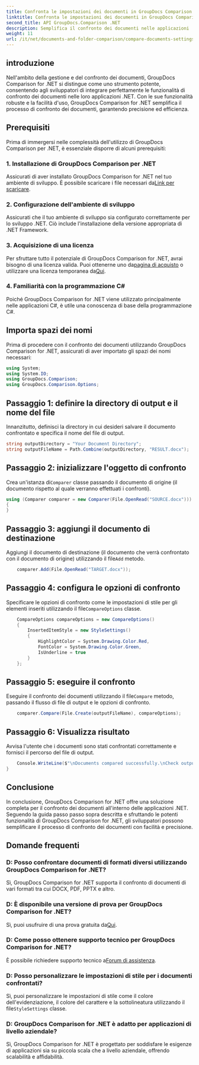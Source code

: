 ```yaml
---
title: Confronta le impostazioni dei documenti in GroupDocs Comparison per .NET
linktitle: Confronta le impostazioni dei documenti in GroupDocs Comparison per .NET
second_title: API GroupDocs.Comparison .NET
description: Semplifica il confronto dei documenti nelle applicazioni .NET con GroupDocs Comparison. Confronta i documenti senza sforzo con funzionalità avanzate.
weight: 11
url: /it/net/documents-and-folder-comparison/compare-documents-settings-dotnet/
---
```

## introduzione
Nell'ambito della gestione e del confronto dei documenti, GroupDocs Comparison for .NET si distingue come uno strumento potente, consentendo agli sviluppatori di integrare perfettamente le funzionalità di confronto dei documenti nelle loro applicazioni .NET. Con le sue funzionalità robuste e la facilità d'uso, GroupDocs Comparison for .NET semplifica il processo di confronto dei documenti, garantendo precisione ed efficienza.
## Prerequisiti
Prima di immergersi nelle complessità dell'utilizzo di GroupDocs Comparison per .NET, è essenziale disporre di alcuni prerequisiti:
### 1. Installazione di GroupDocs Comparison per .NET
 Assicurati di aver installato GroupDocs Comparison for .NET nel tuo ambiente di sviluppo. È possibile scaricare i file necessari da[Link per scaricare](https://releases.groupdocs.com/comparison/net/).
### 2. Configurazione dell'ambiente di sviluppo
Assicurati che il tuo ambiente di sviluppo sia configurato correttamente per lo sviluppo .NET. Ciò include l'installazione della versione appropriata di .NET Framework.
### 3. Acquisizione di una licenza
Per sfruttare tutto il potenziale di GroupDocs Comparison for .NET, avrai bisogno di una licenza valida. Puoi ottenerne uno da[pagina di acquisto](https://purchase.groupdocs.com/buy) o utilizzare una licenza temporanea da[Qui](https://purchase.groupdocs.com/temporary-license/).
### 4. Familiarità con la programmazione C#
Poiché GroupDocs Comparison for .NET viene utilizzato principalmente nelle applicazioni C#, è utile una conoscenza di base della programmazione C#.

## Importa spazi dei nomi
Prima di procedere con il confronto dei documenti utilizzando GroupDocs Comparison for .NET, assicurati di aver importato gli spazi dei nomi necessari:
```csharp
using System;
using System.IO;
using GroupDocs.Comparison;
using GroupDocs.Comparison.Options;
```
## Passaggio 1: definire la directory di output e il nome del file
Innanzitutto, definisci la directory in cui desideri salvare il documento confrontato e specifica il nome del file di output.
```csharp
string outputDirectory = "Your Document Directory";
string outputFileName = Path.Combine(outputDirectory, "RESULT.docx");
```
## Passaggio 2: inizializzare l'oggetto di confronto
 Crea un'istanza di`Comparer` classe passando il documento di origine (il documento rispetto al quale verranno effettuati i confronti).
```csharp
using (Comparer comparer = new Comparer(File.OpenRead("SOURCE.docx")))
{
}
```
## Passaggio 3: aggiungi il documento di destinazione
 Aggiungi il documento di destinazione (il documento che verrà confrontato con il documento di origine) utilizzando il file`Add` metodo.
```csharp
    comparer.Add(File.OpenRead("TARGET.docx"));
```
## Passaggio 4: configura le opzioni di confronto
 Specificare le opzioni di confronto come le impostazioni di stile per gli elementi inseriti utilizzando il file`CompareOptions` classe.
```csharp
    CompareOptions compareOptions = new CompareOptions()
    {
        InsertedItemStyle = new StyleSettings()
        {
            HighlightColor = System.Drawing.Color.Red,
            FontColor = System.Drawing.Color.Green,
            IsUnderline = true
        }
    };
```
## Passaggio 5: eseguire il confronto
 Eseguire il confronto dei documenti utilizzando il file`Compare` metodo, passando il flusso di file di output e le opzioni di confronto.
```csharp
    comparer.Compare(File.Create(outputFileName), compareOptions);
```
## Passaggio 6: Visualizza risultato
Avvisa l'utente che i documenti sono stati confrontati correttamente e fornisci il percorso del file di output.
```csharp
    Console.WriteLine($"\nDocuments compared successfully.\nCheck output in {Directory.GetCurrentDirectory()}.");
}
```

## Conclusione
In conclusione, GroupDocs Comparison for .NET offre una soluzione completa per il confronto dei documenti all'interno delle applicazioni .NET. Seguendo la guida passo passo sopra descritta e sfruttando le potenti funzionalità di GroupDocs Comparison for .NET, gli sviluppatori possono semplificare il processo di confronto dei documenti con facilità e precisione.
## Domande frequenti
### D: Posso confrontare documenti di formati diversi utilizzando GroupDocs Comparison for .NET?
Sì, GroupDocs Comparison for .NET supporta il confronto di documenti di vari formati tra cui DOCX, PDF, PPTX e altro.
### D: È disponibile una versione di prova per GroupDocs Comparison for .NET?
 Sì, puoi usufruire di una prova gratuita da[Qui](https://releases.groupdocs.com/).
### D: Come posso ottenere supporto tecnico per GroupDocs Comparison for .NET?
 È possibile richiedere supporto tecnico a[Forum di assistenza](https://forum.groupdocs.com/c/comparison/12).
### D: Posso personalizzare le impostazioni di stile per i documenti confrontati?
 Sì, puoi personalizzare le impostazioni di stile come il colore dell'evidenziazione, il colore del carattere e la sottolineatura utilizzando il file`StyleSettings` classe.
### D: GroupDocs Comparison for .NET è adatto per applicazioni di livello aziendale?
Sì, GroupDocs Comparison for .NET è progettato per soddisfare le esigenze di applicazioni sia su piccola scala che a livello aziendale, offrendo scalabilità e affidabilità.